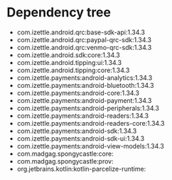 # Dependency tree

- com.izettle.android.qrc:base-sdk-api:1.34.3
- com.izettle.android.qrc:paypal-qrc-sdk:1.34.3
- com.izettle.android.qrc:venmo-qrc-sdk:1.34.3
- com.izettle.android.sdk:core:1.34.3
- com.izettle.android.tipping:ui:1.34.3
- com.izettle.android.tipping:core:1.34.3
- com.izettle.payments:android-analytics:1.34.3
- com.izettle.payments:android-bluetooth:1.34.3
- com.izettle.payments:android-core:1.34.3
- com.izettle.payments:android-payment:1.34.3
- com.izettle.payments:android-peripherals:1.34.3
- com.izettle.payments:android-readers:1.34.3
- com.izettle.payments:android-readers-core:1.34.3
- com.izettle.payments:android-sdk:1.34.3
- com.izettle.payments:android-sdk-ui:1.34.3
- com.izettle.payments:android-view-models:1.34.3
- com.madgag.spongycastle:core:
- com.madgag.spongycastle:prov:
- org.jetbrains.kotlin:kotlin-parcelize-runtime:
